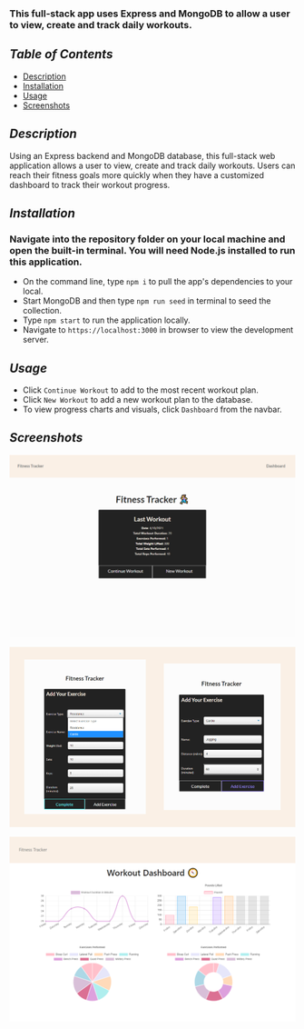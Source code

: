 
### This full-stack app uses Express and MongoDB to allow a user to view, create and track daily workouts.

## *Table of Contents*

- [Description](#description)
- [Installation](#installation)
- [Usage](#usage)
- [Screenshots](#screenshots)

## *Description*

Using an Express backend and MongoDB database, this full-stack web application allows a user to view, create and track daily workouts. Users can reach their fitness goals more quickly when they have a customized dashboard to track their workout progress.

## *Installation*

### Navigate into the repository folder on your local machine and open the built-in terminal. You will need Node.js installed to run this application.

- On the command line, type `npm i` to pull the app's dependencies to your local.
- Start MongoDB and then type `npm run seed` in terminal to seed the collection.
- Type `npm start` to run the application locally.
- Navigate to `https://localhost:3000` in browser to view the development server.

## *Usage*

- Click `Continue Workout` to add to the most recent workout plan.
- Click `New Workout` to add a new workout plan to the database.
- To view progress charts and visuals, click `Dashboard` from the navbar.

## *Screenshots*
<div align="center">

![Demo of Homepage](./public/images/ss_index.PNG)

![Put and Post Form UI](./public/images/ss_pp.png)

![Demo of Dashboard](./public/images/ss_dash.PNG)
</div>
